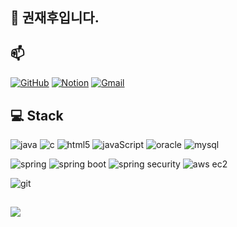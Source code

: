 ## 👋 권재후입니다.

## 📫 
<!-- github --> <!-- notion -->
<a href = "https://github.com/KwonJaeHoo"><img alt="GitHub" src="https://img.shields.io/badge/GitHub-100000?style=for-the-badge&logo=github&logoColor=white"/></a> 
<a href=""><img alt="Notion" src="https://img.shields.io/badge/Notion-000000?style=for-the-badge&logo=notion&logoColor=white"/></a>
<a href="mailto:wogn2918@gmail.com"><img alt="Gmail" src="https://img.shields.io/badge/gmail-EA4335?style=for-the-badge&logo=notion&logoColor=black"/></a>

## 💻 Stack

<p align="left">
  <!-- java --> <!-- c --> <!-- html5 --><!-- javaScript --> <!-- oracle --><!-- mysql -->
  <img alt="java" src="https://img.shields.io/badge/Java-ED8B00?style=for-the-badge&logo=openjdk&logoColor=white"/>
  <img alt="c" src="https://img.shields.io/badge/C-00599C?style=for-the-badge&logo=c&logoColor=white"/>
  <img alt="html5" src="https://img.shields.io/badge/HTML5-E34F26?style=for-the-badge&logo=html5&logoColor=white"/>
  <img alt="javaScript" src="https://img.shields.io/badge/JavaScript-F7DF1E?style=for-the-badge&logo=JavaScript&logoColor=white"/>
  <img alt="oracle" src="https://img.shields.io/badge/Oracle-F80000?style=for-the-badge&logo=oracle&logoColor=black"/>
  <img alt="mysql" src="https://img.shields.io/badge/MySQL-005C84?style=for-the-badge&logo=mysql&logoColor=white"/>
</p>

<p align="left">
  <!-- spring --> <!-- spring boot --> <!-- spring security --> <!-- aws ec2 -->
  <img alt="spring" src="https://img.shields.io/badge/Spring-6DB33F?style=for-the-badge&logo=spring&logoColor=white"/>
  <img alt="spring boot" src="https://img.shields.io/badge/Spring%20Boot-6DB33F?style=for-the-badge&logo=Spring%20Boot&logoColor=white"/>
  <img alt="spring security" src="https://img.shields.io/badge/Spring_Security-6DB33F?style=for-the-badge&logo=Spring-Security&logoColor=white"/>
  <img alt="aws ec2" src="https://img.shields.io/badge/Amazon_AWS-FF9900?style=for-the-badge&logo=amazonec2&logoColor=white"/>
</p>

<p align="left">
  <!-- git -->
  <img alt="git" src="https://img.shields.io/badge/GIT-E44C30?style=for-the-badge&logo=git&logoColor=white"/>
</p>

## 
<p align="left">
  <!-- Hits -->
  <a href="https://hits.seeyoufarm.com"><img src="https://hits.seeyoufarm.com/api/count/incr/badge.svg?url=https%3A%2F%2Fgithub.com%2FKwonJaeHoo%2FKwonJaeHoo&count_bg=%2379C83D&title_bg=%23555555&icon=&icon_color=%23E7E7E7&title=hits&edge_flat=false"/></a>
</p>
